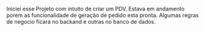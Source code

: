 Iniciei esse Projeto com intuito de criar um PDV.
Estava em andamento porem as funcionalidade de geração de pedido esta pronta.
Algumas regras de negocio ficará no backand e outras no banco de dados.

